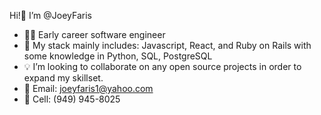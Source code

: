 Hi!👋 I’m @JoeyFaris
- 👨‍💻 Early career software engineer
- 🌱 My stack mainly includes: Javascript, React, and Ruby on Rails with some knowledge in Python, SQL, PostgreSQL
- 💡 I’m looking to collaborate on any open source projects in order to expand my skillset.
- 📧 Email: joeyfaris1@yahoo.com  
- 📱 Cell: (949) 945-8025

